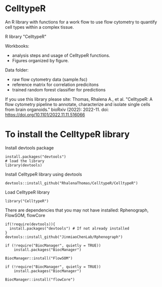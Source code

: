 # CelltypeR

An R library with functions for a work flow to use flow cytometry to quantify cell types within a complex tissue.

R library "CelltypeR"

Workbooks:
- analysis steps and usage of CelltypeR functions.
- Figures organized by figure.

Data folder:
- raw flow cytometry data (sample.fsc)
- reference matrix for correlation predicitons
- trained random forest classifier for predictions

If you use this library please site: 
Thomas, Rhalena A., et al. "CelltypeR: A flow cytometry pipeline to annotate, characterize and isolate single cells from brain organoids." bioRxiv (2022): 2022-11.
doi: https://doi.org/10.1101/2022.11.11.516066


# To install the CelltypeR library

Install devtools package

```
install.packages("devtools")
# load the library
library(devtools)
```

Install CelltypeR library using devtools

```
devtools::install_github("RhalenaThomas/CelltypeR/CelltypeR")
```
Load CelltypeR library

```
library("CelltypeR")
```

There are dependencies that you may not have installed: Rphenograph, FlowSOM, flowCore 

```
if(!require(devtools)){
  install.packages("devtools") # If not already installed
}
devtools::install_github("JinmiaoChenLab/Rphenograph")

if (!require("BiocManager", quietly = TRUE))
    install.packages("BiocManager")

BiocManager::install("FlowSOM")

if (!require("BiocManager", quietly = TRUE))
    install.packages("BiocManager")

BiocManager::install("flowCore")

```


